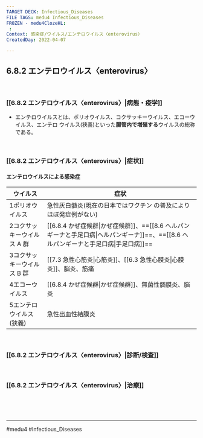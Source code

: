 ```yaml
---
TARGET DECK: Infectious_Diseases
FILE TAGS: medu4 Infectious_Diseases
FROZEN - medu4ClozeHL:
 : 
Context: 感染症/ウイルス/エンテロウイルス〈enterovirus〉
CreatedDay: 2022-04-07

---
```


## 6.8.2 エンテロウイルス〈enterovirus〉

<br>

### [[6.8.2 エンテロウイルス〈enterovirus〉|病態・疫学]]
* エンテロウイルスとは、ポリオウイルス、コクサッキーウイルス、エコーウイルス、エンテロ ウイルス(狭義)といった**腸管内で増殖する**ウイルスの総称である。

<br>

### [[6.8.2 エンテロウイルス〈enterovirus〉|症状]]
#### エンテロウイルスによる感染症
 |ウイルス|症状|
 |---|---|
|1ポリオウイルス|急性灰白髄炎(現在の日本ではワクチン の普及によりほぼ発症例がない)|
|2コクサッキーウイルス A 群|[[6.8.4 かぜ症候群\|かぜ症候群]]、==[[8.6 ヘルパンギーナと手足口病\|ヘルパンギーナ]]==、==[[8.6 ヘルパンギーナと手足口病\|手足口病]]==|
|3コクサッキーウイルス B 群|[[7.3 急性心筋炎\|心筋炎]]、[[6.3 急性心膜炎\|心膜炎]]、脳炎、筋痛|
|4エコーウイルス|[[6.8.4 かぜ症候群\|かぜ症候群]]、無菌性髄膜炎、脳炎|
|5エンテロウイルス(狭義)|急性出血性結膜炎|
<!--ID: 1649375531664-->


<br>

### [[6.8.2 エンテロウイルス〈enterovirus〉|診断/検査]]


<br>

### [[6.8.2 エンテロウイルス〈enterovirus〉|治療]]


<br><br><br>

---
#medu4 #Infectious_Diseases